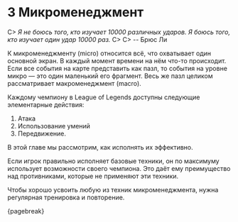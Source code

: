 # 3 Микроменеджмент

C> *Я не боюсь того, кто изучает 10000 различных ударов. Я боюсь того, кто изучает один удар 10000 раз.*
C>
C> -- Брюс Ли

К микроменеджменту (micro) относится всё, что охватывает один основной экран. В каждый момент времени на нём что-то происходит. Если все события на карте представить как пазл, то события на уровне микро — это один маленький его фрагмент. Весь же пазл целиком рассматривает макроменеджмент (macro).

Каждому чемпиону в League of Legends доступны следующие элементарные действия:

1. Атака
2. Использование умений
3. Передвижение.

В этой главе мы рассмотрим, как исполнять их эффективно.

Если игрок правильно исполняет базовые техники, он по максимуму использует возможности своего чемпиона. Это даёт ему преимущество над противниками, которые не применяют эти техники.

Чтобы хорошо усвоить любую из техник микроменеджмента, нужна регулярная тренировка и повторение.

{pagebreak}